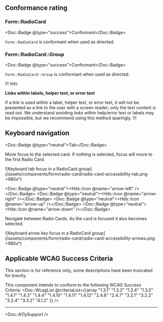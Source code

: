 ## Conformance rating

### Form::RadioCard

<Doc::Badge @type="success">Conformant</Doc::Badge>

`Form::RadioCard` is conformant when used as directed.

### Form::RadioCard::Group

<Doc::Badge @type="success">Conformant</Doc::Badge>

`Form::RadioCard::Group` is conformant when used as directed.

!!! Info

**Links within labels, helper text, or error text**

If a link is used within a label, helper text, or error text, it will not be presented as a link to the user with a screen reader; only the text content is read out. We understand avoiding links within help/error text or labels may be impossible, but we recommend using this method sparingly.
!!!

## Keyboard navigation

<Doc::Badge @type="neutral">Tab</Doc::Badge>

Move focus to the selected card. If nothing is selected, focus will move to the first Radio Card.

![Keyboard tab focus in a RadioCard group](/assets/components/form/radio-card/radio-card-accessibility-tab.png =980x*)

<Doc::Badge @type="neutral"><Hds::Icon @name="arrow-left" /></Doc::Badge>
<Doc::Badge @type="neutral"><Hds::Icon @name="arrow-right" /></Doc::Badge>
<Doc::Badge @type="neutral"><Hds::Icon @name="arrow-up" /></Doc::Badge>
<Doc::Badge @type="neutral"><Hds::Icon @name="arrow-down" /></Doc::Badge>

Navigate between Radio Cards. As the card is focused it also becomes selected.

![Keyboard arrow key focus in a RadioCard group](/assets/components/form/radio-card/radio-card-accessibility-arrows.png =980x*)

## Applicable WCAG Success Criteria

This section is for reference only, some descriptions have been truncated for brevity.

This component intends to conform to the following WCAG Success Criteria:
<Doc::WcagList @criteriaList={{array "1.3.1" "1.3.2" "1.3.4" "1.3.5" "1.4.1" "1.4.3" "1.4.4" "1.4.10" "1.4.11" "1.4.12" "2.4.6" "2.4.7" "3.2.1" "3.2.2" "3.2.4" "3.3.2" "4.1.2" }} />

---

<Doc::A11ySupport />
